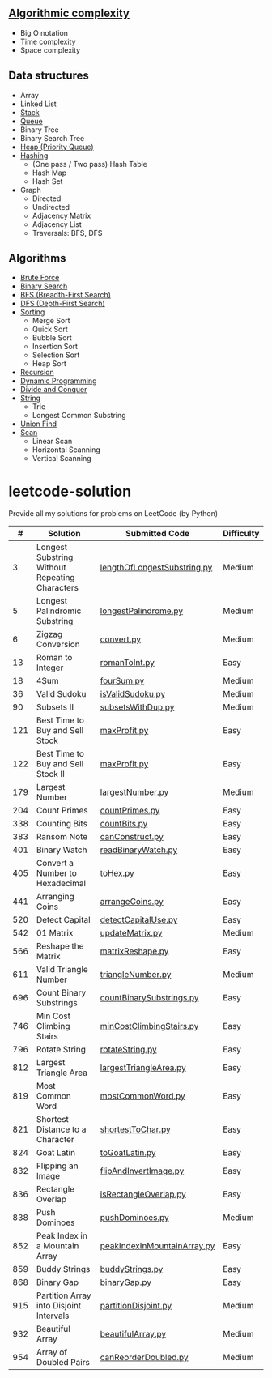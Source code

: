 ## [Algorithmic complexity](https://github.com/Hi-dlwlrma/data-structures-and-algorithms/issues/1)
* Big O notation
* Time complexity
* Space complexity

## Data structures
* Array
* Linked List
* [Stack]()
* [Queue]()
* Binary Tree
* Binary Search Tree
* [Heap (Priority Queue)]()
* [Hashing]()
  * (One pass / Two pass) Hash Table
  * Hash Map
  * Hash Set
* Graph
  * Directed
  * Undirected
  * Adjacency Matrix
  * Adjacency List
  * Traversals: BFS, DFS

## Algorithms
* [Brute Force]()
* [Binary Search]()
* [BFS (Breadth-First Search)]()
* [DFS (Depth-First Search)]()
* [Sorting]()
  * Merge Sort
  * Quick Sort
  * Bubble Sort
  * Insertion Sort
  * Selection Sort
  * Heap Sort
* [Recursion]()
* [Dynamic Programming]()
* [Divide and Conquer]()
* [String]()
  * Trie
  * Longest Common Substring
* [Union Find]()
* [Scan]()
  * Linear Scan
  * Horizontal Scanning
  * Vertical Scanning

# leetcode-solution
Provide all my solutions for problems on LeetCode (by Python)

|#    |Solution            |Submitted Code  |Difficulty |
|---  |---                 |---             |---        |
|3|Longest Substring Without Repeating Characters|[lengthOfLongestSubstring.py](https://github.com/Hi-dlwlrma/leetcode-solution/blob/main/solutions/python/LongestSubstringWithoutRepeatingCharacters/lengthOfLongestSubstring.py)|Medium|
|5|Longest Palindromic Substring|[longestPalindrome.py](https://github.com/Hi-dlwlrma/leetcode-solution/blob/main/solutions/python/LongestPalindromicSubstring/longestPalindrome.py)|Medium|
|6|Zigzag Conversion|[convert.py](https://github.com/Hi-dlwlrma/leetcode-solution/blob/main/solutions/python/ZigZagConversion/convert.py)|Medium|
|13|Roman to Integer|[romanToInt.py](https://github.com/Hi-dlwlrma/leetcode-solution/blob/main/solutions/python/RomantoInteger/romanToInt.py)|Easy|
|18|4Sum|[fourSum.py](https://github.com/Hi-dlwlrma/leetcode-solution/blob/main/solutions/python/4Sum/fourSum.py)|Medium|
|36|Valid Sudoku|[isValidSudoku.py](https://github.com/Hi-dlwlrma/leetcode-solution/blob/main/solutions/python/ValidSudoku/isValidSudoku.py)|Medium|
|90|Subsets II|[subsetsWithDup.py](https://github.com/Hi-dlwlrma/leetcode-solution/blob/main/solutions/python/SubsetsII/subsetsWithDup.py)|Medium|
|121|Best Time to Buy and Sell Stock|[maxProfit.py](https://github.com/Hi-dlwlrma/leetcode-solution/blob/main/solutions/python/BestTimetoBuyandSellStock/maxProfit.py)|Easy|
|122|Best Time to Buy and Sell Stock II|[maxProfit.py](https://github.com/Hi-dlwlrma/leetcode-solution/blob/main/solutions/python/BestTimetoBuyandSellStockII/maxProfit.py)|Easy|
|179|Largest Number|[largestNumber.py](https://github.com/Hi-dlwlrma/leetcode-solution/blob/main/solutions/python/LargestNumber/largestNumber.py)|Medium|
|204|Count Primes|[countPrimes.py](https://github.com/Hi-dlwlrma/leetcode-solution/blob/main/solutions/python/CountPrimes/countPrimes.py)|Easy|
|338|Counting Bits|[countBits.py](https://github.com/Hi-dlwlrma/leetcode-solution/blob/main/solutions/python/CountingBits/countBits.py)|Easy|
|383|Ransom Note|[canConstruct.py](https://github.com/Hi-dlwlrma/leetcode-solution/blob/main/solutions/python/RansomNote/canConstruct.py)|Easy|
|401|Binary Watch|[readBinaryWatch.py](https://github.com/Hi-dlwlrma/leetcode-solution/blob/main/solutions/python/BinaryWatch/readBinaryWatch.py)|Easy|
|405|Convert a Number to Hexadecimal|[toHex.py](https://github.com/Hi-dlwlrma/leetcode-solution/blob/main/solutions/python/ConvertaNumbertoHexadecimal/toHex.py)|Easy|
|441|Arranging Coins|[arrangeCoins.py](https://github.com/Hi-dlwlrma/leetcode-solution/blob/main/solutions/python/ArrangingCoins/arrangeCoins.py)|Easy|
|520|Detect Capital|[detectCapitalUse.py](https://github.com/Hi-dlwlrma/leetcode-solution/blob/main/solutions/python/DetectCapital/detectCapitalUse.py)|Easy|
|542|01 Matrix|[updateMatrix.py](https://github.com/Hi-dlwlrma/leetcode-solution/blob/main/solutions/python/01Matrix/updateMatrix.py)|Medium|
|566|Reshape the Matrix|[matrixReshape.py](https://github.com/Hi-dlwlrma/leetcode-solution/blob/main/solutions/python/ReshapetheMatrix/matrixReshape.py)|Easy|
|611|Valid Triangle Number|[triangleNumber.py](https://github.com/Hi-dlwlrma/leetcode-solution/blob/main/solutions/python/ValidTriangleNumber/triangleNumber.py)|Medium|
|696|Count Binary Substrings|[countBinarySubstrings.py](https://github.com/Hi-dlwlrma/leetcode-solution/blob/main/solutions/python/CountBinarySubstrings/countBinarySubstrings.py)|Easy|
|746|Min Cost Climbing Stairs|[minCostClimbingStairs.py](https://github.com/Hi-dlwlrma/leetcode-solution/blob/main/solutions/python/MinCostClimbingStairs/minCostClimbingStairs.py)|Easy|
|796|Rotate String|[rotateString.py](https://github.com/Hi-dlwlrma/leetcode-solution/blob/main/solutions/python/RotateString/rotateString.py)|Easy|
|812|Largest Triangle Area|[largestTriangleArea.py](https://github.com/Hi-dlwlrma/leetcode-solution/blob/main/solutions/python/LargestTriangleArea/largestTriangleArea.py)|Easy|
|819|Most Common Word|[mostCommonWord.py](https://github.com/Hi-dlwlrma/leetcode-solution/blob/main/solutions/python/MostCommonWord/mostCommonWord.py)|Easy|
|821|Shortest Distance to a Character|[shortestToChar.py](https://github.com/Hi-dlwlrma/leetcode-solution/blob/main/solutions/python/ShortestDistanceToACharacter/shortestToChar.py)|Easy|
|824|Goat Latin|[toGoatLatin.py](https://github.com/Hi-dlwlrma/leetcode-solution/blob/main/solutions/python/GoatLatin/toGoatLatin.py)|Easy|
|832|Flipping an Image|[flipAndInvertImage.py](https://github.com/Hi-dlwlrma/leetcode-solution/blob/main/solutions/python/FlippingAnImage/flipAndInvertImage.py)|Easy|
|836|Rectangle Overlap|[isRectangleOverlap.py](https://github.com/Hi-dlwlrma/leetcode-solution/blob/main/solutions/python/RectangleOverlap/isRectangleOverlap.py)|Easy|
|838|Push Dominoes|[pushDominoes.py](https://github.com/Hi-dlwlrma/leetcode-solution/blob/main/solutions/python/PushDominoes/pushDominoes.py)|Medium|
|852|Peak Index in a Mountain Array|[peakIndexInMountainArray.py](https://github.com/Hi-dlwlrma/leetcode-solution/blob/main/solutions/python/PeakIndexInAMountainArray/peakIndexInMountainArray.py)|Easy|
|859|Buddy Strings|[buddyStrings.py](https://github.com/Hi-dlwlrma/leetcode-solution/blob/main/solutions/python/BuddyStrings/buddyStrings.py)|Easy|
|868|Binary Gap|[binaryGap.py](https://github.com/Hi-dlwlrma/leetcode-solution/blob/main/solutions/python/BinaryGap/binaryGap.py)|Easy|
|915|Partition Array into Disjoint Intervals|[partitionDisjoint.py](https://github.com/Hi-dlwlrma/leetcode-solution/blob/main/solutions/python/PartitionArrayintoDisjointIntervals/partitionDisjoint.py)|Medium|
|932|Beautiful Array|[beautifulArray.py](https://github.com/Hi-dlwlrma/leetcode-solution/blob/main/solutions/python/BeautifulArray/beautifulArray.py)|Medium|
|954|Array of Doubled Pairs|[canReorderDoubled.py](https://github.com/Hi-dlwlrma/leetcode-solution/blob/main/solutions/python/ArrayofDoubledPairs/canReorderDoubled.py)|Medium|
